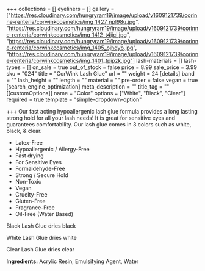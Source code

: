 +++
collections = []
eyeliners = []
gallery = ["https://res.cloudinary.com/hungryram19/image/upload/v1609121739/corinne-renteria/corwinkcosmetics/img_1427_npl98u.jpg", "https://res.cloudinary.com/hungryram19/image/upload/v1609121739/corinne-renteria/corwinkcosmetics/img_1412_t4ijci.jpg", "https://res.cloudinary.com/hungryram19/image/upload/v1609121739/corinne-renteria/corwinkcosmetics/img_1405_ojhdyb.jpg", "https://res.cloudinary.com/hungryram19/image/upload/v1609121739/corinne-renteria/corwinkcosmetics/img_1401_tpipzk.jpg"]
lash-materials = []
lash-types = []
on_sale = true
out_of_stock = false
price = 8.99
sale_price = 3.99
sku = "024"
title = "CorWink Lash Glue"
url = ""
weight = 24
[details]
band = ""
lash_height = ""
length = ""
material = ""
pre-order = false
vegan = true
[search_engine_optimization]
meta_description = ""
title_tag = ""
[[customOptions]]
name = "Color"
options = ["White", "Black", "Clear"]
required = true
template = "simple-dropdown-option"

+++
Our fast acting hypoallergenic lash glue formula provides a long lasting strong hold for all your lash needs! It is great for sensitive eyes and guarantees comfortability. Our lash glue comes in 3 colors such as white, black, & clear.

* Latex-Free
* Hypoallergenic / Allergy-Free
* Fast drying
* For Sensitive Eyes
* Formaldehyde-Free
* Strong / Secure Hold
* Non-Toxic
* Vegan
* Cruelty-Free
* Gluten-Free
* Fragrance-Free
* Oil-Free (Water Based)

Black Lash Glue dries black

White Lash Glue dries white

Clear Lash Glue dries clear

**Ingredients:** Acrylic Resin, Emulsifying Agent, Water
